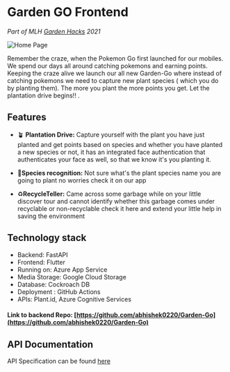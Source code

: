# Garden GO Frontend

_Part of MLH [Garden Hacks](https://gardenhacks.devpost.com/) 2021_

![Home Page](https://challengepost-s3-challengepost.netdna-ssl.com/photos/production/software_photos/001/568/411/datas/gallery.jpg)

Remember the craze, when the Pokemon Go first launched for our mobiles. We spend our days all around catching pokemons and earning points. Keeping the craze alive we launch our all new Garden-Go where instead of catching pokemons we need to capture new plant species ( which you do by planting them). The more you plant the more points you get. Let the plantation drive begins!! .


## Features

- 🪴 **Plantation Drive:** Capture yourself with the plant you have just planted and get points based on species and whether you have planted a new species or not, it has an integrated face authentication that authenticates your face as well, so that we know it's you planting it.

- 🌱**Species recognition:** Not sure what's the plant species name you are going to plant   no worries check it on our app

- ♻️**RecycleTeller:**   Came across some garbage while on your little discover tour and cannot identify whether this garbage comes under recyclable or non-recyclable check it here and extend your little help in saving the environment 

## Technology stack

- Backend: FastAPI
- Frontend: Flutter
- Running on: Azure App Service
- Media Storage: Google Cloud Storage
- Database: Cockroach DB
- Deployment : GitHub Actions
- APIs: Plant.id, Azure Cognitive Services

#### Link to backend Repo: [https://github.com/abhishek0220/Garden-Go](https://github.com/abhishek0220/Garden-Go)

## API Documentation
API Specification can be found [here](https://gardengo.azurewebsites.net/docs)


